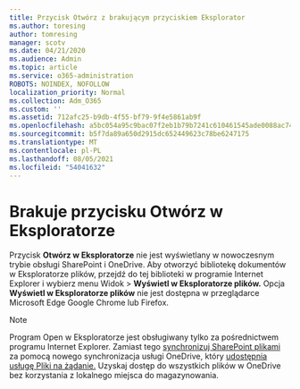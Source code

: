 ```yaml
---
title: Przycisk Otwórz z brakującym przyciskiem Eksplorator
ms.author: toresing
author: tomresing
manager: scotv
ms.date: 04/21/2020
ms.audience: Admin
ms.topic: article
ms.service: o365-administration
ROBOTS: NOINDEX, NOFOLLOW
localization_priority: Normal
ms.collection: Adm_O365
ms.custom: ''
ms.assetid: 712afc25-b9db-4f55-bf79-9f4e5861ab9f
ms.openlocfilehash: a5bc054a95c9bac07f2eb1b79b7241c610461545ade0088ac74254e6ae4169ae
ms.sourcegitcommit: b5f7da89a650d2915dc652449623c78be6247175
ms.translationtype: MT
ms.contentlocale: pl-PL
ms.lasthandoff: 08/05/2021
ms.locfileid: "54041632"
---
```

# <a name="the-open-with-explorer-button-is-missing"></a>Brakuje przycisku Otwórz w Eksploratorze

Przycisk **Otwórz w Eksploratorze** nie jest wyświetlany w nowoczesnym trybie obsługi SharePoint i OneDrive. Aby otworzyć bibliotekę dokumentów w Eksploratorze plików, przejdź do tej biblioteki w programie Internet Explorer i wybierz menu Widok \> **Wyświetl w Eksploratorze plików.** Opcja **Wyświetl w Eksploratorze plików** nie jest dostępna w przeglądarce Microsoft Edge Google Chrome lub Firefox. 
  
> [!NOTE]
> Program Open w Eksploratorze jest obsługiwany tylko za pośrednictwem programu Internet Explorer. Zamiast tego [synchronizuj SharePoint plikami](https://support.office.com/article/6de9ede8-5b6e-4503-80b2-6190f3354a88.aspx) za pomocą nowego synchronizacja usługi OneDrive, który [udostępnia usługę Pliki na żądanie.](https://support.office.com/article/0e6860d3-d9f3-4971-b321-7092438fb38e.aspx) Uzyskaj dostęp do wszystkich plików w OneDrive bez korzystania z lokalnego miejsca do magazynowania. 
  

